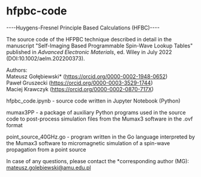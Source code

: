 # hfpbc-code

----Huygens-Fresnel Principle Based Calculations (HFBC)----

The source code of the HFPBC technique described in detail in the manuscript "Self-Imaging Based Programmable Spin-Wave Lookup Tables" published in *Advanced Electronic Materials*, ed. Wiley in July 2022 (DOI:10.1002/aelm.202200373).

Authors:  
Mateusz Gołębiewski* (https://orcid.org/0000-0002-1948-0652)  
Paweł Gruszecki (https://orcid.org/0000-0003-3529-1744)  
Maciej Krawczyk (https://orcid.org/0000-0002-0870-717X)  

hfpbc_code.ipynb - source code written in Jupyter Notebook (Python)  

mumax3PP - a package of auxiliary Python programs used in the source code to post-process simulation files from the Mumax3 software in the .ovf format  

point_source_40GHz.go - program written in the Go language interpreted by the Mumax3 software to micromagnetic simulation of a spin-wave propagation from a point source  

In case of any questions, please contact the *corresponding author (MG): mateusz.golebiewski@amu.edu.pl
